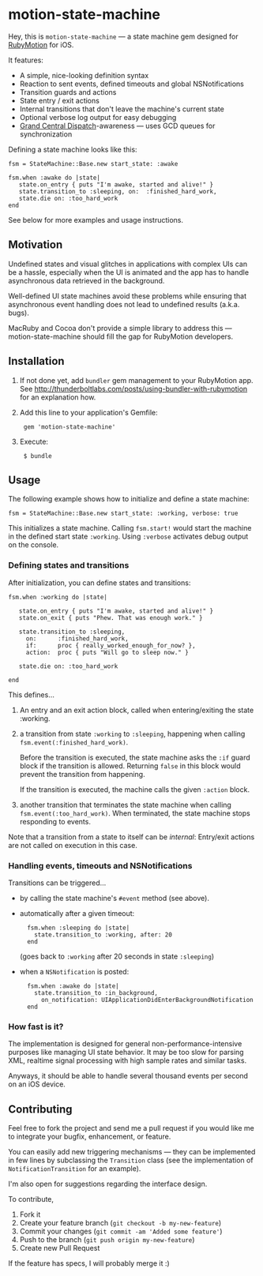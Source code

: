 # motion-state-machine

Hey, this is `motion-state-machine` — a state machine gem designed for
[RubyMotion](http://rubymotion.com) for iOS.

It features:

- A simple, nice-looking definition syntax
- Reaction to sent events, defined timeouts and global NSNotifications
- Transition guards and actions
- State entry / exit actions
- Internal transitions that don't leave the machine's current state
- Optional verbose log output for easy debugging
- [Grand Central Dispatch](https://developer.apple.com/library/mac/#documentation/Performance/Reference/GCD_libdispatch_Ref/Reference/reference.html)-awareness — uses GCD queues for synchronization

Defining a state machine looks like this:

    fsm = StateMachine::Base.new start_state: :awake

	fsm.when :awake do |state|
	   state.on_entry { puts "I'm awake, started and alive!" }
	   state.transition_to :sleeping, on:  :finished_hard_work,
	   state.die on: :too_hard_work
	end

See below for more examples and usage instructions.

## Motivation

Undefined states and visual glitches in applications with complex UIs can
be a hassle, especially when the UI is animated and the app has to handle
asynchronous data retrieved in the background.

Well-defined UI state machines avoid these problems while ensuring that
asynchronous event handling does not lead to undefined results (a.k.a. bugs).

MacRuby and Cocoa don't provide a simple library to address this —
motion-state-machine should fill the gap for RubyMotion developers.

## Installation

1. If not done yet, add `bundler` gem management to your RubyMotion app.
   See <http://thunderboltlabs.com/posts/using-bundler-with-rubymotion> for
   an explanation how.

2. Add this line to your application's Gemfile:

		gem 'motion-state-machine'

3. Execute:

		$ bundle

## Usage

The following example shows how to initialize and define a state machine:

	fsm = StateMachine::Base.new start_state: :working, verbose: true

This initializes a state machine. Calling `fsm.start!` would start the
machine in the defined start state `:working`. Using `:verbose` activates
debug output on the console.

### Defining states and transitions

After initialization, you can define states and transitions:

	fsm.when :working do |state|

	   state.on_entry { puts "I'm awake, started and alive!" }
	   state.on_exit { puts "Phew. That was enough work." }

	   state.transition_to :sleeping,
	     on:      :finished_hard_work,
	     if:      proc { really_worked_enough_for_now? },
	     action:  proc { puts "Will go to sleep now." }

	   state.die on: :too_hard_work

	end

This defines…

1. An entry and an exit action block, called when entering/exiting the state
   :working.

2. a transition from state `:working` to `:sleeping`, happening when calling
   `fsm.event(:finished_hard_work)`.

   Before the transition is executed, the state machine asks the `:if` guard
   block if the transition is allowed. Returning `false` in this block would
   prevent the transition from happening.

   If the transition is executed, the machine calls the given `:action` block.

3. another transition that terminates the state machine when calling
   `fsm.event(:too_hard_work)`. When terminated, the state machine stops
   responding to events.

Note that a transition from a state to itself can be _internal_: Entry/exit
actions are not called on execution in this case.

### Handling events, timeouts and NSNotifications

Transitions can be triggered…

- by calling the state machine's `#event` method (see above).

- automatically after a given timeout:

		fsm.when :sleeping do |state|
		  state.transition_to :working, after: 20
		end

  (goes back to `:working` after 20 seconds in state `:sleeping`)

- when a `NSNotification` is posted:

		fsm.when :awake do |state|
		  state.transition_to :in_background,
		    on_notification: UIApplicationDidEnterBackgroundNotification
		end

### How fast is it?

The implementation is designed for general non-performance-intensive purposes
like managing UI state behavior. It may be too slow for parsing XML, realtime
signal processing with high sample rates and similar tasks.

Anyways, it should be able to handle several thousand events per second on
an iOS device.

## Contributing

Feel free to fork the project and send me a pull request if you would
like me to integrate your bugfix, enhancement, or feature.

You can easily add new triggering mechanisms — they can be
implemented in few lines by subclassing the `Transition` class (see
the implementation of `NotificationTransition` for an example).

I'm also open for suggestions regarding the interface design.

To contribute,

1. Fork it
2. Create your feature branch (`git checkout -b my-new-feature`)
3. Commit your changes (`git commit -am 'Added some feature'`)
4. Push to the branch (`git push origin my-new-feature`)
5. Create new Pull Request

If the feature has specs, I will probably merge it :)
